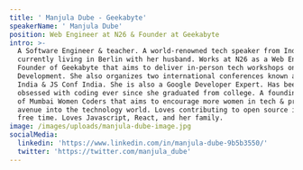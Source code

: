 ```yaml
---
title: ' Manjula Dube - Geekabyte'
speakerName: ' Manjula Dube'
position: Web Engineer at N26 & Founder at Geekabyte
intro: >-
  A Software Engineer & teacher. A world-renowned tech speaker from India and
  currently living in Berlin with her husband. Works at N26 as a Web Engineer.
  Founder of Geekabyte that aims to deliver in-person tech workshops on Web
  Development. She also organizes two international conferences known as React
  India & JS Conf India. She is also a Google Developer Expert. Has been
  obsessed with coding ever since she graduated from college. A founding member
  of Mumbai Women Coders that aims to encourage more women in tech & provide an
  avenue into the technology world. Loves contributing to open source in her
  free time. Loves Javascript, React, and her family.
image: /images/uploads/manjula-dube-image.jpg
socialMedia:
  linkedin: 'https://www.linkedin.com/in/manjula-dube-9b5b3550/'
  twitter: 'https://twitter.com/manjula_dube'
---
```


